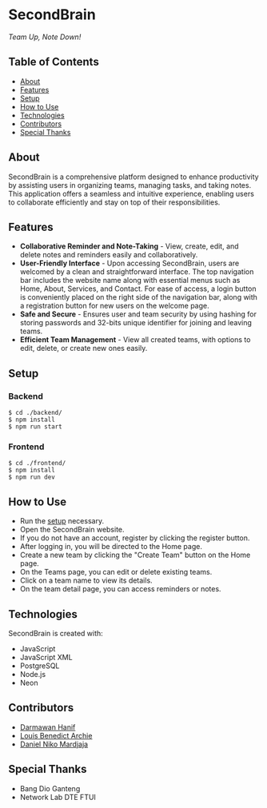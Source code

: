# SecondBrain
*Team Up, Note Down!*

## Table of Contents
- [About](#about)
- [Features](#features)
- [Setup](#setup)
- [How to Use](#how-to-use)
- [Technologies](#technologies)
- [Contributors](#contributors)
- [Special Thanks](#special-thanks)
  
## About
SecondBrain is a comprehensive platform designed to enhance productivity by assisting users in organizing teams, managing tasks, and taking notes. This application offers a seamless and intuitive experience, enabling users to collaborate efficiently and stay on top of their responsibilities.

## Features
- **Collaborative Reminder and Note-Taking** - View, create, edit, and delete notes and reminders easily and collaboratively.
- **User-Friendly Interface** - Upon accessing SecondBrain, users are welcomed by a clean and straightforward interface. The top navigation bar includes the website name along with essential menus such as Home, About, Services, and Contact. For ease of access, a login button is conveniently placed on the right side of the navigation bar, along with a registration button for new users on the welcome page.
- **Safe and Secure** - Ensures user and team security by using hashing for storing passwords and 32-bits unique identifier for joining and leaving teams.
- **Efficient Team Management** - View all created teams, with options to edit, delete, or create new ones easily.

## Setup
### Backend
```
$ cd ./backend/
$ npm install
$ npm run start
```
### Frontend
```
$ cd ./frontend/
$ npm install
$ npm run dev
```

## How to Use
- Run the [setup](#setup) necessary.
- Open the SecondBrain website.
- If you do not have an account, register by clicking the register button.
- After logging in, you will be directed to the Home page.
- Create a new team by clicking the "Create Team" button on the Home page.
- On the Teams page, you can edit or delete existing teams.
- Click on a team name to view its details.
- On the team detail page, you can access reminders or notes.

## Technologies
SecondBrain is created with:
- JavaScript
- JavaScript XML
- PostgreSQL
- Node.js
- Neon

## Contributors
- [Darmawan Hanif](https://github.com/drmwnhnf)
- [Louis Benedict Archie](https://github.com/benedictlouis)
- [Daniel Niko Mardjaja](https://github.com/DanielNikoM)

## Special Thanks
- Bang Dio Ganteng
- Network Lab DTE FTUI